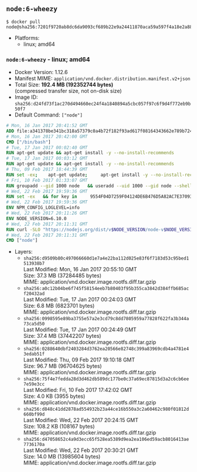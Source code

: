 ## `node:6-wheezy`

```console
$ docker pull node@sha256:7201f9720ab8dc6da9093cf689b22e9a24411870aca59a597f4a18e2a88fce66
```

-	Platforms:
	-	linux; amd64

### `node:6-wheezy` - linux; amd64

-	Docker Version: 1.12.6
-	Manifest MIME: `application/vnd.docker.distribution.manifest.v2+json`
-	Total Size: **192.4 MB (192352744 bytes)**  
	(compressed transfer size, not on-disk size)
-	Image ID: `sha256:d24fd73f1ac270d494660ec24f4a1840894a5cbc057f97c6f9d4f772eb9b50f7`
-	Default Command: `["node"]`

```dockerfile
# Mon, 16 Jan 2017 20:41:52 GMT
ADD file:a341378be341bc318a57379c0a4b72f182f93ad617f08164343662e789b7244b in / 
# Mon, 16 Jan 2017 20:42:00 GMT
CMD ["/bin/bash"]
# Tue, 17 Jan 2017 00:02:40 GMT
RUN apt-get update && apt-get install -y --no-install-recommends 		ca-certificates 		curl 		wget 	&& rm -rf /var/lib/apt/lists/*
# Tue, 17 Jan 2017 00:03:12 GMT
RUN apt-get update && apt-get install -y --no-install-recommends 		bzr 		git 		mercurial 		openssh-client 		subversion 				procps 	&& rm -rf /var/lib/apt/lists/*
# Thu, 09 Feb 2017 18:44:39 GMT
RUN set -ex; 	apt-get update; 	apt-get install -y --no-install-recommends 		autoconf 		automake 		bzip2 		file 		g++ 		gcc 		imagemagick 		libbz2-dev 		libc6-dev 		libcurl4-openssl-dev 		libdb-dev 		libevent-dev 		libffi-dev 		libgdbm-dev 		libgeoip-dev 		libglib2.0-dev 		libjpeg-dev 		libkrb5-dev 		liblzma-dev 		libmagickcore-dev 		libmagickwand-dev 		libncurses-dev 		libpng-dev 		libpq-dev 		libreadline-dev 		libsqlite3-dev 		libssl-dev 		libtool 		libwebp-dev 		libxml2-dev 		libxslt-dev 		libyaml-dev 		make 		patch 		xz-utils 		zlib1g-dev 				$( 			if apt-cache show 'default-libmysqlclient-dev' 2>/dev/null | grep -q '^Version:'; then 				echo 'default-libmysqlclient-dev'; 			else 				echo 'libmysqlclient-dev'; 			fi 		) 	; 	rm -rf /var/lib/apt/lists/*
# Fri, 10 Feb 2017 01:33:07 GMT
RUN groupadd --gid 1000 node   && useradd --uid 1000 --gid node --shell /bin/bash --create-home node
# Wed, 22 Feb 2017 19:59:36 GMT
RUN set -ex   && for key in     9554F04D7259F04124DE6B476D5A82AC7E37093B     94AE36675C464D64BAFA68DD7434390BDBE9B9C5     0034A06D9D9B0064CE8ADF6BF1747F4AD2306D93     FD3A5288F042B6850C66B31F09FE44734EB7990E     71DCFD284A79C3B38668286BC97EC7A07EDE3FC1     DD8F2338BAE7501E3DD5AC78C273792F7D83545D     B9AE9905FFD7803F25714661B63B535A4C206CA9     C4F0DFFF4E8C1A8236409D08E73BC641CC11F4C8     56730D5401028683275BD23C23EFEFE93C4CFFFE   ; do     gpg --keyserver ha.pool.sks-keyservers.net --recv-keys "$key";   done
# Wed, 22 Feb 2017 19:59:36 GMT
ENV NPM_CONFIG_LOGLEVEL=info
# Wed, 22 Feb 2017 20:11:26 GMT
ENV NODE_VERSION=6.10.0
# Wed, 22 Feb 2017 20:11:31 GMT
RUN curl -SLO "https://nodejs.org/dist/v$NODE_VERSION/node-v$NODE_VERSION-linux-x64.tar.xz"   && curl -SLO "https://nodejs.org/dist/v$NODE_VERSION/SHASUMS256.txt.asc"   && gpg --batch --decrypt --output SHASUMS256.txt SHASUMS256.txt.asc   && grep " node-v$NODE_VERSION-linux-x64.tar.xz\$" SHASUMS256.txt | sha256sum -c -   && tar -xJf "node-v$NODE_VERSION-linux-x64.tar.xz" -C /usr/local --strip-components=1   && rm "node-v$NODE_VERSION-linux-x64.tar.xz" SHASUMS256.txt.asc SHASUMS256.txt   && ln -s /usr/local/bin/node /usr/local/bin/nodejs
# Wed, 22 Feb 2017 20:11:31 GMT
CMD ["node"]
```

-	Layers:
	-	`sha256:d9509b80c497066660d1e7a4e22ba112d025e83f6f7183d53c95bed1513938b7`  
		Last Modified: Mon, 16 Jan 2017 20:55:10 GMT  
		Size: 37.3 MB (37284485 bytes)  
		MIME: application/vnd.docker.image.rootfs.diff.tar.gzip
	-	`sha256:a0c12b04be6f745f58154eeb7b80403f95b355ca3842d384ffb685acf20432ad`  
		Last Modified: Tue, 17 Jan 2017 00:24:03 GMT  
		Size: 6.8 MB (6823701 bytes)  
		MIME: application/vnd.docker.image.rootfs.diff.tar.gzip
	-	`sha256:0998595e89ba3755e57a2e3cd79c8dd7805959a77828f622fa3b344a73ca5d50`  
		Last Modified: Tue, 17 Jan 2017 00:24:49 GMT  
		Size: 37.4 MB (37442207 bytes)  
		MIME: application/vnd.docker.image.rootfs.diff.tar.gzip
	-	`sha256:0288640dbf2403284d3762ea20566e82748c399a83969cdb4a4781e43edab51f`  
		Last Modified: Thu, 09 Feb 2017 19:10:18 GMT  
		Size: 96.7 MB (96704625 bytes)  
		MIME: application/vnd.docker.image.rootfs.diff.tar.gzip
	-	`sha256:75f4e7fedda28d3d462db589dc177be0c37a69ec87815d3a2c6cb6ee7e59e3cc`  
		Last Modified: Fri, 10 Feb 2017 17:42:02 GMT  
		Size: 4.0 KB (3955 bytes)  
		MIME: application/vnd.docker.image.rootfs.diff.tar.gzip
	-	`sha256:d848c41dd2878ad554932b23a44ce16b550a3c2a60462c980f01812d660bf99d`  
		Last Modified: Wed, 22 Feb 2017 20:24:15 GMT  
		Size: 108.2 KB (108167 bytes)  
		MIME: application/vnd.docker.image.rootfs.diff.tar.gzip
	-	`sha256:d47058652c4a9d3ecc65f528ea5389d9ea2ea106ed59acb8016413ae7736170a`  
		Last Modified: Wed, 22 Feb 2017 20:30:21 GMT  
		Size: 14.0 MB (13985604 bytes)  
		MIME: application/vnd.docker.image.rootfs.diff.tar.gzip
